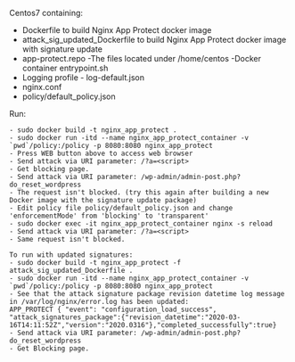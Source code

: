 Centos7 containing:
- Dockerfile to build Nginx App Protect docker image
- attack_sig_updated_Dockerfile to build Nginx App Protect docker image with signature update
- app-protect.repo
-The files located under /home/centos 
-Docker container entrypoint.sh
- Logging profile - log-default.json
- nginx.conf
- policy/default_policy.json
 
Run:
```
- sudo docker build -t nginx_app_protect .
- sudo docker run -itd --name nginx_app_protect_container -v `pwd`/policy:/policy -p 8080:8080 nginx_app_protect
- Press WEB button above to access web browser
- Send attack via URI parameter: /?a=<script>
- Get blocking page.
- Send attack via URI parameter: /wp-admin/admin-post.php?do_reset_wordpress
- The request isn't blocked. (try this again after building a new Docker image with the signature update package) 
- Edit policy file policy/default_policy.json and change 'enforcementMode' from 'blocking' to 'transparent'
- sudo docker exec -it nginx_app_protect_container nginx -s reload
- Send attack via URI parameter: /?a=<script>
- Same request isn't blocked.

To run with updated signatures:
- sudo docker build -t nginx_app_protect -f attack_sig_updated_Dockerfile .
- sudo docker run -itd --name nginx_app_protect_container -v `pwd`/policy:/policy -p 8080:8080 nginx_app_protect
- See that the attack signature package revision datetime log message in /var/log/nginx/error.log has been updated:
APP_PROTECT { "event": "configuration_load_success", "attack_signatures_package":{"revision_datetime":"2020-03-16T14:11:52Z","version":"2020.0316"},"completed_successfully":true}
- Send attack via URI parameter: /wp-admin/admin-post.php?do_reset_wordpress
- Get Blocking page.
```
